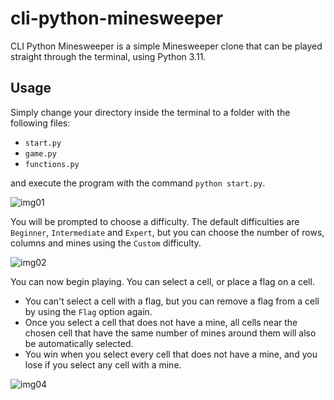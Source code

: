 # cli-python-minesweeper
CLI Python Minesweeper is a simple Minesweeper clone that can be played straight through the terminal, using Python 3.11.

## Usage
Simply change your directory inside the terminal to a folder with the following files:

- `start.py`
- `game.py`
- `functions.py`

and execute the program with the command `python start.py`.

![img01](https://i.imgur.com/XBxOh63.png)

You will be prompted to choose a difficulty. The default difficulties are `Beginner`, `Intermediate` and `Expert`, but you can choose the number of rows, columns and mines using the `Custom` difficulty.

![img02](https://i.imgur.com/DeZ9fqV.png)

You can now begin playing. You can select a cell, or place a flag on a cell. 

- You can't select a cell with a flag, but you can remove a flag from a cell by using the `Flag` option again.
- Once you select a cell that does not have a mine, all cells near the chosen cell that have the same number of mines around them will also be automatically selected.
- You win when you select every cell that does not have a mine, and you lose if you select any cell with a mine.

![img04](https://i.ibb.co/ggfwk64/img04.gif)
